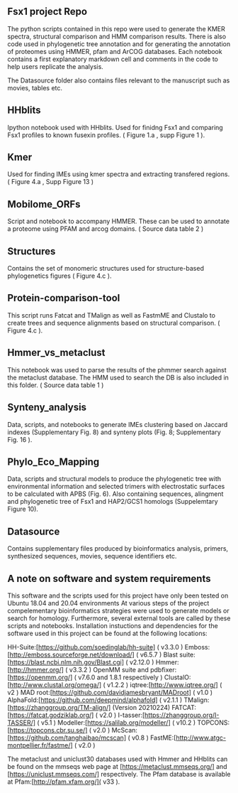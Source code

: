 Fsx1 project Repo
-----------------
The python scripts contained in this repo were used to generate the KMER spectra, structural comparison and HMM comparison results. There is also code used in phylogenetic tree annotation and for generating the annotation of proteomes using HMMER, pfam and ArCOG databases. Each notebook contains a first explanatory markdown cell and comments in the code to help users replicate the analysis.

The Datasource folder also contains files relevant to the manuscript such as movies, tables etc.


HHblits
-------
Ipython notebook used with HHblits. Used for finidng Fsx1 and comparing Fsx1 profiles to known fusexin profiles. ( Figure 1.a , supp Figure 1 ).

Kmer
----
Used for finding IMEs using kmer spectra and extracting transfered regions. ( Figure 4.a , Supp Figure 13 )

Mobilome_ORFs
-------------
Script and notebook to accompany HMMER. These can be used to annotate a proteome using PFAM and arcog domains. ( Source data table 2 )

Structures
---------
Contains the set of monomeric structures used for structure-based phylogenetics figures ( Figure 4.c ).


Protein-comparison-tool
-----------------------
This script runs Fatcat and TMalign as well as FastmME and Clustalo to create trees and sequence alignments based on structural comparison. ( Figure 4.c ).


Hmmer_vs_metaclust
------------------
This notebook was used to parse the results of the phmmer search against the metaclust database. The HMM used to search the DB is also included in this folder. ( Source data table 1 )

Synteny_analysis
----------------
Data, scripts, and notebooks to generate IMEs clustering based on Jaccard indexes (Supplementary Fig. 8) and  synteny plots (Fig. 8; Supplementary Fig. 16 ).

Phylo_Eco_Mapping
-----------------
Data, scripts and structural models to produce the phylogenetic tree with environmental information and selected trimers with electrostatic surfaces to be calculated with APBS (Fig. 6). Also containing sequences, alingment and phylogenetic tree of Fsx1 and HAP2/GCS1 homologs (Suppelemtary Figure 10).

Datasource
-----------
Contains supplementary files produced by bioinformatics analysis, primers, synthesized sequences, movies, sequence identifiers etc.

A note on software and system requirements
----------------------
This software and the scripts used for this project have only been tested on Ubuntu 18.04 and 20.04 environments
At various steps of the project compelementary bioinformatics strategies were used to generate models or search for homology. Furthermore, several external tools are called by these scripts and notebooks. Installation instuctions and dependencies for the software used in this project can be found at the following locations:

HH-Suite:[https://github.com/soedinglab/hh-suite] ( v3.3.0 )
Emboss:[http://emboss.sourceforge.net/download/] ( v6.5.7 )
Blast suite:[https://blast.ncbi.nlm.nih.gov/Blast.cgi] ( v2.12.0 )
Hmmer:[http://hmmer.org/] ( v3.3.2 ) 
OpenMM suite and pdbfixer:[https://openmm.org/] ( v7.6.0 and 1.8.1 respectively )
ClustalO:[http://www.clustal.org/omega/] ( v1.2.2 )
iqtree:[http://www.iqtree.org/] ( v2 )
MAD root:[https://github.com/davidjamesbryant/MADroot] ( v1.0 )
AlphaFold:[https://github.com/deepmind/alphafold] ( v2.1.1 )
TMalign:[https://zhanggroup.org/TM-align/] (Version 20210224)
FATCAT:[https://fatcat.godziklab.org/] ( v2.0 )
I-tasser:[https://zhanggroup.org/I-TASSER/] ( v5.1 )
Modeller:[https://salilab.org/modeller/] ( v10.2 )
TOPCONS:[https://topcons.cbr.su.se/] ( v2.0 )
McScan:[https://github.com/tanghaibao/mcscan] ( v0.8 )
FastME:[http://www.atgc-montpellier.fr/fastme/] ( v2.0 )

The metaclust and uniclust30 databases used with Hmmer and HHblits can be found on the mmseqs web page at [https://metaclust.mmseqs.org/] and [https://uniclust.mmseqs.com/] respectively. The Pfam database is available at Pfam:[http://pfam.xfam.org/]( v33 ). 





